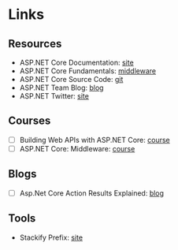 # Links

## Resources

* ASP.NET Core Documentation: [site](https://docs.microsoft.com/en-us/aspnet/core/?view=aspnetcore-2.1)
* ASP.NET Core Fundamentals: [middleware](https://docs.microsoft.com/en-us/aspnet/core/fundamentals/middleware/index?view=aspnetcore-2.1&tabs=aspnetcore2x)
* ASP.NET Core Source Code: [git](https://github.com/aspnet)
* ASP.NET Team Blog: [blog](https://blogs.msdn.microsoft.com/webdev/)
* ASP.NET Twitter: [site](https://twitter.com/aspnet)

## Courses

* [ ] Building Web APIs with ASP.NET Core: [course](https://www.linkedin.com/learning/building-web-apis-with-asp-dot-net-core-2)
* [ ] ASP.NET Core: Middleware: [course](https://www.linkedin.com/learning/asp-dot-net-core-middleware)

## Blogs

* [ ] Asp.Net Core Action Results Explained: [blog](http://hamidmosalla.com/2017/03/29/asp-net-core-action-results-explained/)

## Tools

* Stackify Prefix: [site](https://stackify.com/prefix/)



